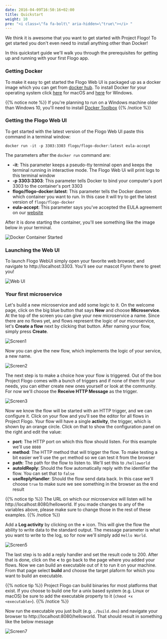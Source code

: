 ```yaml
---
date: 2016-04-09T16:50:16+02:00
title: Quickstart
weight: 10
pre: "<i class=\"fa fa-bolt\" aria-hidden=\"true\"></i> "
---
```


We think it is awesome that you want to get started with Project Flogo! To get started you don't even need to install anything other than Docker!

In this quickstart guide we'll walk you through the prerequisites for getting up and running with your first Flogo app.

### Getting Docker
To make it easy to get started the Flogo Web UI is packaged up as a docker image which you can get from [docker hub](https://hub.docker.com/r/flogo/flogo-docker/). To install Docker for your operating system click [here](https://docs.docker.com/docker-for-mac/install/) for macOS and [here](https://docs.docker.com/docker-for-windows/install/) for Windows. 

{{% notice note %}}
If you're planning to run on a Windows machine older than Windows 10, you'll need to install [Docker Toolbox](https://docs.docker.com/toolbox/toolbox_install_windows/)
{{% /notice %}}

### Getting the Flogo Web UI
To get started with the latest version of the Flogo Web UI paste this command in a terminal window:

```docker run -it -p 3303:3303 flogo/flogo-docker:latest eula-accept```

The parameters after the `docker run` command are:

* **-it**: This parameter keeps a pseudo-tty terminal open and keeps the terminal running in interactive mode. The Flogo Web Ui will print logs to this terminal window
* **-p 3303:3303**: This parameter tells Docker to bind your computer's port 3303 to the container's port 3303
* **flogo/flogo-docker:latest**: This parameter tells the Docker daemon which container you want to run. In this case it will try to get the latest version of `flogo/flogo-docker`
* **eula-accept**: This parameter says you've accepted the EULA agreement on our [website](https://flogo.io)

After it is done starting the container, you'll see something like the image below in your terminal.

![Docker Container Started](../../images/start-docker-webui.png)

### Launching the Web UI
To launch Flogo WebUI simply open your favorite web browser, and navigate to http://localhost:3303. You'll see our mascot Flynn there to greet you!

![Web UI](../../images/webui-landing.png)

### Your first microservice
Let's build a new microservice and add some logic to it. On the welcome page, click on the big blue button that says **New** and choose **Microservice**. At the top of the screen you can give your new microservice a name. Since there are no flows yet, and flows represent the logic of our microservice, let's **Create a flow** next by clicking that button. After naming your flow, simply press **Create**.

![Screen1](../../images/screen1.png)

Now you can give the new flow, which implements the logic of your service, a new name.

![Screen2](../../images/screen2.png)

The next step is to make a choice how your flow is triggered. Out of the box Project Flogo comes with a bunch of triggers and if none of them fit your needs, you can either create new ones yourself or look at the community. For now we'll choose the **Receive HTTP Message** as the trigger.

![Screen3](../../images/screen3.png)

Now we know the flow will be started with an HTTP trigger, and we can configure it. Click on your flow and you'll see the editor for all flows in Project Flogo. Your flow will have a single **activity**, the trigger, which is shown by an orange circle. Click on that to show the configuration panel on the right and edit the value:

* **port**: The HTTP port on which this flow should listen. For this example we'll use `8080`
* **method**: The HTTP method that will trigger the flow. To make testing a bit easier we'll use the `get` method so we can test it from the browser
* **path**: The path for the flow to listen to. We'll set this to `/helloworld` 
* **autoIdReply**: Should the flow automatically reply with the identifier the flow. You can set that to `false`
* **useReplyHandler**: Should the flow send data back. In this case we'll choose `true` to make sure we see something in the browser as the end result

{{% notice tip %}}
The URL on which our microservice will listen will he http://localhost:8080/helloworld. If you made changes to any of the variables above, please make sure to change those in the rest of these examples.
{{% /notice %}}

Add a **Log activity** by clicking on the **+** icon. This will give the flow the ability to write data to the standard output. The message parameter is what you want to write to the log, so for now we'll simply add `Hello World`.  

![Screen5](../../images/screen5.png)

The last step is to add a reply handler and set the result code to 200. After that is done, click on the **<** to go back to the page where you added your flows. Now we can build an executable out of it to run it on your machine. From that page select **build** and choose the target plaform for which you want to build an executable.

{{% notice tip %}}
Project Flogo can build binaries for most platforms that exist. If you choose to build one for a unix based system (e.g. Linux or macOS) be sure to add the executable property to it (`chmod +x <executable>`).
{{% /notice %}}

Now run the executable you just built (e.g. `./build.dms`) and navigate your browser to http://localhost:8080/helloworld. That should result in something like the below message

![Screen7](../../images/screen7.png)